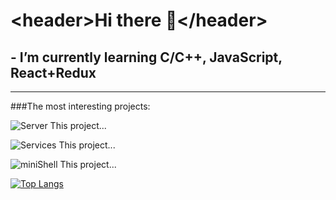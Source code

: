 # \<header>Hi there 👋\</header>
## - I’m currently learning C/C++, JavaScript, React+Redux
____
###The most interesting projects:

![Server](https://img.shields.io/badge/Server-pink?style=plastic&logo=docker&link=https://github.com/europaplus/?)
This project...

![Services](https://img.shields.io/badge/Services-pink?style=plastic&logo=docker&link=https://github.com/europaplus/?)
This project...

![miniShell](https://img.shields.io/badge/MiniShell-pink?style=plastic&logo=docker&link=https://github.com/europaplus/miniShell)
This project...

<!--
**europaplus/europaplus** is a ✨ _special_ ✨ repository because its `README.md` (this file) appears on your GitHub profile.
-->
[![Top Langs](https://github-readme-stats.vercel.app/api/top-langs/?username=europaplus&langs_count=5&?hide=Python&&layout=compact&theme=tokyonight)](https://github.com/anuraghazra/github-readme-stats)
